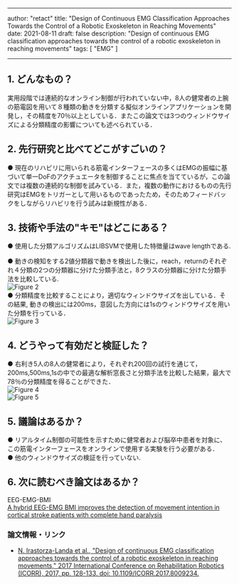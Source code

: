 
---
author: "retact"
title: "Design of Continuous EMG Classification Approaches Towards the Control of a Robotic Exoskeleton in Reaching Movements"
date: 2021-08-11
draft: false
description: "Design of continuous EMG classification approaches towards the control of a robotic exoskeleton in reaching movements"
tags: [
    "EMG"
]

---

## 1. どんなもの？
 実用段階では連続的なオンライン制御が行われていない中，8人の健常者の上腕の筋電図を用いて８種類の動きを分類する擬似オンラインアプリケーションを開発し，その精度を70％以上としている．またこの論文では3つのウィンドウサイズによる分類精度の影響についても述べられている．
<!--more-->  

## 2. 先行研究と比べてどこがすごいの？
 ● 現在のリハビリに用いられる筋電インターフェースの多くはEMGの振幅に基づいて単一DoFのアクチュエータを制御することに焦点を当てているが，この論文では複数の連続的な制御を試みている．また，複数の動作におけるものの先行研究はEMGをトリガーとして用いるものであったため，そのためフィードバックをしながらリハビリを行う試みは新規性がある．    

## 3. 技術や手法の"キモ"はどこにある？
 ● 使用した分類アルゴリズムはLIBSVMで使用した特徴量はwave lengthである.

 ● 動きの検知をする2値分類器で動きを検出した後に，reach，returnのそれぞれ４分類の2つの分類器に分けた分類手法と，8クラスの分類器に分けた分類手法を比較している.  
 ![Figure 2](https://ieeexplore.ieee.org/mediastore_new/IEEE/content/media/8001594/8009210/8009234/8009234-fig-3-source-small.gif)  
 ● 分類精度を比較することにより，適切なウィンドウサイズを出している．その結果,
動きの検出には200ms，意図した方向には1sのウィンドウサイズを用いた分類を行っている．  
 ![Figure 3](https://ieeexplore.ieee.org/mediastore_new/IEEE/content/media/8001594/8009210/8009234/8009234-fig-2-source-small.gif)  

## 4. どうやって有効だと検証した？
 ● 右利き5人の8人の健常者により，それぞれ200回の試行を通じて，200ms,500ms,1sの中での最適な解析窓長さと分類手法を比較した結果，最大で78％の分類精度を得ることができた．  
 ![Figure 4](https://ieeexplore.ieee.org/mediastore_new/IEEE/content/media/8001594/8009210/8009234/8009234-fig-4-source-small.gif)  
 ![Figure 5](https://ieeexplore.ieee.org/mediastore_new/IEEE/content/media/8001594/8009210/8009234/8009234-table-1-source-large.gif)  
 
## 5. 議論はあるか？
 ● リアルタイム制御の可能性を示すために健常者および脳卒中患者を対象に、この筋電インターフェースをオンラインで使用する実験を行う必要がある．  
 ● 他のウィンドウサイズの検証を行っていない.  
## 6. 次に読むべき論文はあるか？
 EEG-EMG-BMI  
[A hybrid EEG-EMG BMI improves the detection of movement intention in cortical stroke patients with complete hand paralysis](https://ieeexplore.ieee.org/document/8512711)  


### 論文情報・リンク

- [N. Irastorza-Landa et al., "Design of continuous EMG classification approaches towards the control of a robotic exoskeleton in reaching movements," 2017 International Conference on Rehabilitation Robotics (ICORR), 2017, pp. 128-133, doi: 10.1109/ICORR.2017.8009234.](https://ieeexplore.ieee.org/document/8009234)
